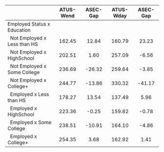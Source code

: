 
|                      |    ATUS-Wend |     ASEC-Gap |    ATUS-Wday |     ASEC-Gap |
| -------------------- | :----------: | :----------: | :----------: | :----------: |
| Employed Status x Education |              |              |              |              |
| &nbsp;&nbsp;Not Employed x Less than HS |       162.45 |        12.84 |       160.79 |        23.23 |
| &nbsp;&nbsp;Not Employed x HighSchool |       202.51 |         1.60 |       257.09 |        -6.56 |
| &nbsp;&nbsp;Not Employed x Some College |       236.69 |       -26.32 |       259.64 |        -3.85 |
| &nbsp;&nbsp;Not Employed x College+ |       244.77 |       -13.86 |       330.32 |       -41.17 |
| &nbsp;&nbsp;Employed x Less than HS |       178.27 |        13.54 |       137.49 |         5.96 |
| &nbsp;&nbsp;Employed x HighSchool |       223.36 |        -0.25 |       159.82 |        -0.78 |
| &nbsp;&nbsp;Employed x Some College |       238.51 |       -10.91 |       164.10 |        -4.86 |
| &nbsp;&nbsp;Employed x College+ |       254.35 |         3.68 |       162.92 |         1.41 |


